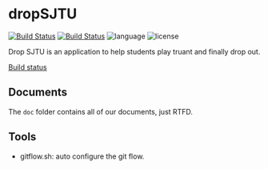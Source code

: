 # dropSJTU
[![Build Status](http://dropsjtu.westus.cloudapp.azure.com/buildStatus/icon?job=drop-sjtu%2FdropSJTU%2Fmaster&subject=master)](http://dropsjtu.westus.cloudapp.azure.com/job/drop-sjtu/job/dropSJTU/job/master/)
[![Build Status](http://dropsjtu.westus.cloudapp.azure.com/buildStatus/icon?job=drop-sjtu%2FdropSJTU%2Fdevelop&subject=dev)](http://dropsjtu.westus.cloudapp.azure.com/job/drop-sjtu/job/dropSJTU/job/develop/)
![language](https://img.shields.io/badge/Language-Java-orange.svg)
![license](https://img.shields.io/badge/License-GPL--3.0-blue.svg)

Drop SJTU is an application to help students play truant and finally drop out.

[Build status](http://dropsjtu.westus.cloudapp.azure.com/)

## Documents
The `doc` folder contains all of our documents, just RTFD.

## Tools
- gitflow.sh: auto configure the git flow.